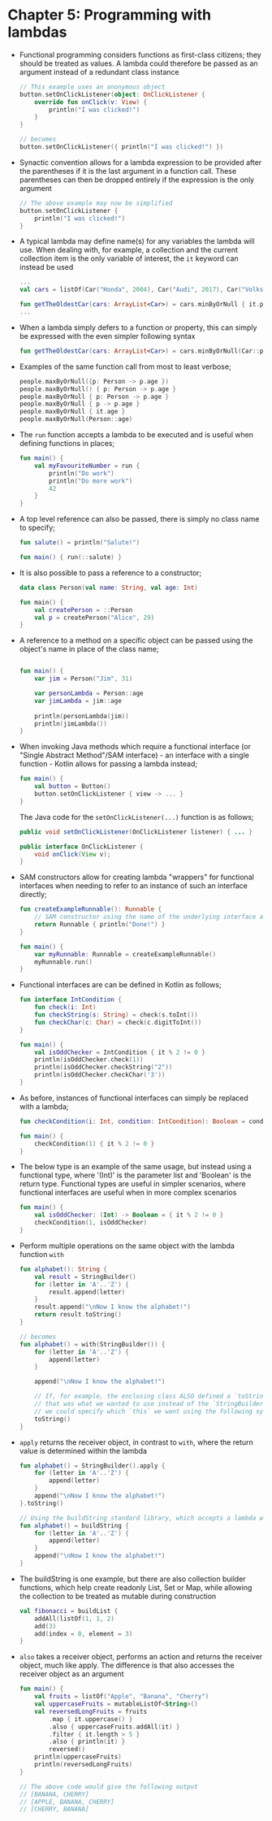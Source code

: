 # Chapter 5: Programming with lambdas

- Functional programming considers functions as first-class citizens; they should be treated as values. A lambda could therefore be passed as an argument instead of a redundant class instance

    ```kotlin
    // This example uses an anonymous object
    button.setOnClickListener(object: OnClickListener {
        override fun onClick(v: View) {
            println("I was clicked!")
        }
    }

    // becomes
    button.setOnClickListener({ println("I was clicked!") })
    ```

- Synactic convention allows for a lambda expression to be provided after the parentheses if it is the last argument in a function call. These parentheses can then be dropped entirely if the expression is the only argument

    ```kotlin
    // The above example may now be simplified
    button.setOnClickListener {
        println("I was clicked!")
    }
    ```

- A typical lambda may define name(s) for any variables the lambda will use. When dealing with, for example, a collection and the current collection item is the only variable of interest, the `it` keyword can instead be used
    ```kotlin
    ...
    val cars = listOf(Car("Honda", 2004), Car("Audi", 2017), Car("Volkswagen", 2017), Car("Skoda", 2023))

    fun getTheOldestCar(cars: ArrayList<Car>) = cars.minByOrNull { it.productionYear }
    ...
    ```

- When a lambda simply defers to a function or property, this can simply be expressed with the even simpler following syntax
    ```kotlin
    fun getTheOldestCar(cars: ArrayList<Car>) = cars.minByOrNull(Car::productionYear)
    ```

- Examples of the same function call from most to least verbose;
    ```kotlin
    people.maxByOrNull({p: Person -> p.age })
    people.maxByOrNull() { p: Person -> p.age }
    people.maxByOrNull { p: Person -> p.age }
    people.maxByOrNull { p -> p.age }
    people.maxByOrNull { it.age }
    people.maxByOrNull(Person::age)
    ```

- The `run` function accepts a lambda to be executed and is useful when defining functions in places;
    ```kotlin
    fun main() {
        val myFavouriteNumber = run {
            println("Do work")
            println("Do more work")
            42
        }
    }
    ```

- A top level reference can also be passed, there is simply no class name to specify;
    ```kotlin
    fun salute() = println("Salute!")

    fun main() { run(::salute) }
    ```

- It is also possible to pass a reference to a constructor;
    ```kotlin
    data class Person(val name: String, val age: Int)

    fun main() {
        val createPerson = ::Person
        val p = createPerson("Alice", 29)
    }
    ```

- A reference to a method on a specific object can be passed using the object's name in place of the class name;
    ```kotlin

    fun main() {
        var jim = Person("Jim", 31)

        var personLambda = Person::age
        var jimLambda = jim::age
        
        println(personLambda(jim))
        println(jimLambda())
    }
    ```

- When invoking Java methods which require a functional interface (or "Single Abstract Method"/SAM interface) - an interface with a single function - Kotlin allows for passing a lambda instead;
    ```kotlin
    fun main() {
        val button = Button()
        button.setOnClickListener { view -> ... }
    }
    ```

    The Java code for the `setOnClickListener(...)` function is as follows;
    
    ```java
    public void setOnClickListener(OnClickListener listener) { ... }
    
    public interface OnClickListener {
        void onClick(View v);
    }
    ```

- SAM constructors allow for creating lambda "wrappers" for functional interfaces when needing to refer to an instance of such an interface directly;
    ```kotlin
    fun createExampleRunnable(): Runnable {
        // SAM constructor using the name of the underlying interface and accepts a lambda as an argument
        return Runnable { println("Done!") }
    }

    fun main() {
        var myRunnable: Runnable = createExampleRunnable()
        myRunnable.run()
    }
    ```

- Functional interfaces are can be defined in Kotlin as follows;
    ```kotlin
    fun interface IntCondition {
        fun check(i: Int)
        fun checkString(s: String) = check(s.toInt())
        fun checkChar(c: Char) = check(c.digitToInt())
    }

    fun main() {
        val isOddChecker = IntCondition { it % 2 != 0 }
        println(isOddChecker.check(1))
        println(isOddChecker.checkString("2"))
        println(isOddChecker.checkChar('3'))
    }
    ```

- As before, instances of functional interfaces can simply be replaced with a lambda;
    ```kotlin
    fun checkCondition(i: Int, condition: IntCondition): Boolean = condition.check(i)

    fun main() {
        checkCondition(1) { it % 2 != 0 }
    }
    ```

- The below type is an example of the same usage, but instead using a functional type, where '(Int)' is the parameter list and 'Boolean' is the return type. Functional types are useful in simpler scenarios, where functional interfaces are useful when in more complex scenarios

    ```kotlin
    fun main() {
        val isOddChecker: (Int) -> Boolean = { it % 2 != 0 }
        checkCondition(1, isOddChecker)
    }
    ```

- Perform multiple operations on the same object with the lambda function `with`
    ```kotlin
    fun alphabet(): String {
        val result = StringBuilder()
        for (letter in 'A'..'Z') {
            result.append(letter)
        }
        result.append("\nNow I know the alphabet!")
        return result.toString()
    }

    // becomes
    fun alphabet() = with(StringBuilder()) {
        for (letter in 'A'..'Z') {
            append(letter)
        }

        append("\nNow I know the alphabet!")

        // If, for example, the enclosing class ALSO defined a `toString()` method and
        // that was what we wanted to use instead of the `StringBuilder.toString()` method,
        // we could specify which `this` we want using the following syntax; `this@EnclosingClass.toString()`
        toString()
    }
    ```

- `apply` returns the receiver object, in contrast to `with`, where the return value is determined within the lambda
    ```kotlin
    fun alphabet() = StringBuilder().apply {
        for (letter in 'A'..'Z') {
            append(letter)
        }
        append("\nNow I know the alphabet!")
    }.toString()

    // Using the buildString standard library, which accepts a lambda with receiver of type StringBuilder and calls `toString()`
    fun alphabet() = buildString {
        for (letter in 'A'..'Z') {
            append(letter)
        }
        append("\nNow I know the alphabet!")
    }
    ```

- The buildString is one example, but there are also collection builder functions, which help create readonly List, Set or Map, while allowing the collection to be treated as mutable during construction
    ```kotlin
    val fibonacci = buildList {
        addAll(listOf(1, 1, 2)
        add(3)
        add(index = 0, element = 3)
    }
    ```

- `also` takes a receiver object, performs an action and returns the receiver object, much like apply. The difference is that also accesses the receiver object as an argument
    ```kotlin
    fun main() {
        val fruits = listOf("Apple", "Banana", "Cherry")
        val uppercaseFruits = mutableListOf<String>()
        val reversedLongFruits = fruits
            .map { it.uppercase() }
            .also { uppercaseFruits.addAll(it) }
            .filter { it.length > 5 }
            .also { println(it) }
            reversed()
        println(uppercaseFruits)
        println(reversedLongFruits)
    }

    // The above code would give the following output
    // [BANANA, CHERRY]
    // [APPLE, BANANA, CHERRY]
    // [CHERRY, BANANA]
    ```

